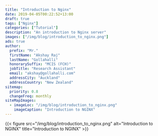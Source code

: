 ```yaml
---
title: "Introduction to Nginx"
date: 2019-04-05T00:22:52+13:00
draft: true
tags: ["Nginx"]
categories: ["Tutorial"]
description: "An introduction to Nginx server"
images: ["/img/blog/introduction_to_nginx.png"]
ads: true
author:
  prefix: "Mr."
  firstName: "Akshay Raj"
  lastName: "Gollahalli"
  honorarySuffix: "MCIS (FCH)"
  jobTitle: "Research Assistant"
  email: "akshay@gollahalli.com"
  addressCity: "Auckland"
  addressCountry: "New Zealand"
sitemap:
  priority: 0.8
  changeFreq: monthly
siteMapImages:
  - imageLoc: "/img/blog/introduction_to_nginx.png"
    imageCaption: "Introduction to NGINX"
---
```


{{< figure src="/img/blog/introduction_to_nginx.png" alt="Introduction to NGINX" title="Introduction to NGINX" >}}
